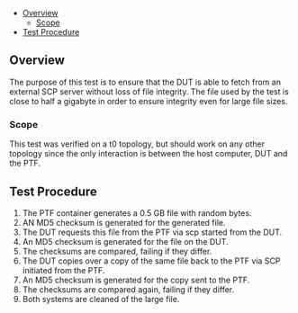  - [Overview](#overview)
     - [Scope](#scope)
 - [Test Procedure](#test-procedure)

## Overview
The purpose of this test is to ensure that the DUT is able to fetch from an external SCP server without loss of file integrity. The file used by the test is close to half a gigabyte in order to ensure integrity even for large file sizes.

### Scope
This test was verified on a t0 topology, but should work on any other topology since the only interaction is between the host computer, DUT and the PTF.

## Test Procedure

1. The PTF container generates a 0.5 GB file with random bytes.
2. AN MD5 checksum is generated for the generated file.
3. The DUT requests this file from the PTF via scp started from the DUT.
4. An MD5 checksum is generated for the file on the DUT.
5. The checksums are compared, failing if they differ.
6. The DUT copies over a copy of the same file back to the PTF via SCP initiated from the PTF.
7. An MD5 checksum is generated for the copy sent to the PTF.
8. The checksums are compared again, failing if they differ.
9. Both systems are cleaned of the large file.
